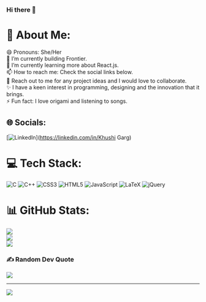 ### Hi there 👋

# 💫 About Me:
😄 Pronouns: She/Her<br>🔭 I’m currently building Frontier.<br>🌱 I’m currently learning more about React.js.<br>📫 How to reach me: Check the social links below.<br>👯 Reach out to me for any project ideas and I would love to collaborate.<br>✨ I have a keen interest in programming, designing and the innovation that it brings.<br>⚡ Fun fact: I love origami and listening to songs.


## 🌐 Socials:
[![LinkedIn](https://img.shields.io/badge/LinkedIn-%230077B5.svg?logo=linkedin&logoColor=white)](https://linkedin.com/in/Khushi Garg) 

# 💻 Tech Stack:
![C](https://img.shields.io/badge/c-%2300599C.svg?style=for-the-badge&logo=c&logoColor=white) ![C++](https://img.shields.io/badge/c++-%2300599C.svg?style=for-the-badge&logo=c%2B%2B&logoColor=white) ![CSS3](https://img.shields.io/badge/css3-%231572B6.svg?style=for-the-badge&logo=css3&logoColor=white) ![HTML5](https://img.shields.io/badge/html5-%23E34F26.svg?style=for-the-badge&logo=html5&logoColor=white) ![JavaScript](https://img.shields.io/badge/javascript-%23323330.svg?style=for-the-badge&logo=javascript&logoColor=%23F7DF1E) ![LaTeX](https://img.shields.io/badge/latex-%23008080.svg?style=for-the-badge&logo=latex&logoColor=white) ![jQuery](https://img.shields.io/badge/jquery-%230769AD.svg?style=for-the-badge&logo=jquery&logoColor=white)
# 📊 GitHub Stats:
![](https://github-readme-stats.vercel.app/api?username=khushigarg1&theme=radical&hide_border=true&include_all_commits=false&count_private=false)<br/>
![](https://github-readme-streak-stats.herokuapp.com/?user=khushigarg1&theme=radical&hide_border=true)<br/>
![](https://github-readme-stats.vercel.app/api/top-langs/?username=khushigarg1&theme=radical&hide_border=true&include_all_commits=false&count_private=false&layout=compact)

### ✍️ Random Dev Quote
![](https://quotes-github-readme.vercel.app/api?type=horizontal&theme=radical)

---
[![](https://visitcount.itsvg.in/api?id=khushigarg1&icon=4&color=0)](https://visitcount.itsvg.in)

<!-- Proudly created with GPRM ( https://gprm.itsvg.in ) -->
